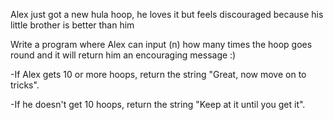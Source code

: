 Alex just got a new hula hoop, he loves it but feels discouraged because his little brother is better than him

Write a program where Alex can input (n) how many times the hoop goes round and it will return him an encouraging message :) 

-If Alex gets 10 or more hoops, return the string "Great, now move on to tricks".

-If he doesn't get 10 hoops, return the string "Keep at it until you get it". 